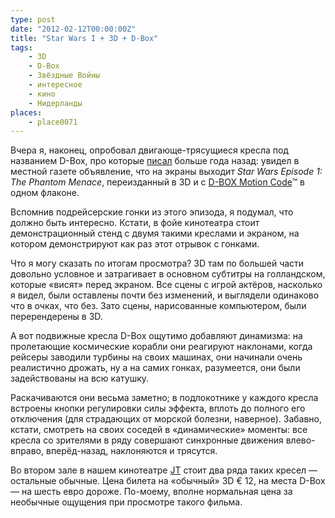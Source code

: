 ```yaml
---
type: post
date: "2012-02-12T00:00:00Z"
title: "Star Wars I + 3D + D-Box"
tags:
    - 3D
    - D-Box
    - Звёздные Войны
    - интересное
    - кино
    - Нидерланды
places:
    - place0071
---
```


Вчера я, наконец, опробовал двигающе-трясущиеся кресла под названием D-Box, про которые [писал](0060) больше года назад: увидел в местной газете объявление, что на экраны выходит *Star Wars Episode 1: The Phantom Menace*, переизданный в 3D и с [D-BOX Motion Code](http://www.d-box.com/)™ в одном флаконе.

<!--more-->

Вспомнив подрейсерские гонки из этого эпизода, я подумал, что должно быть интересно. Кстати, в фойе кинотеатра стоит демонстрационный стенд с двумя такими креслами и экраном, на котором демонстрируют как раз этот отрывок с гонками.

Что я могу сказать по итогам просмотра? 3D там по большей части довольно условное и затрагивает в основном субтитры на голландском, которые «висят» перед экраном. Все сцены с игрой актёров, насколько я видел, были оставлены почти без изменений, и выглядели одинаково что в очках, что без. Зато сцены, нарисованные компьютером, были перерендерены в 3D.

А вот подвижные кресла D-Box ощутимо добавляют динамизма: на пролетающие космические корабли они реагируют наклонами, когда рейсеры заводили турбины на своих машинах, они начинали очень реалистично дрожать, ну а на самих гонках, разумеется, они были задействованы на всю катушку.

Раскачиваются они весьма заметно; в подлокотнике у каждого кресла встроены кнопки регулировки силы эффекта, вплоть до полного его отключения (для страдающих от морской болезни, наверное). Забавно, кстати, смотреть на своих соседей в «динамические» моменты: все кресла со зрителями в ряду совершают синхронные движения влево-вправо, вперёд-назад, наклоняются и трясутся.

Во втором зале в нашем кинотеатре [JT](http://www.jt.nl/) стоит два ряда таких кресел — остальные обычные. Цена билета на «обычный» 3D € 12, на места D-Box — на шесть евро дороже. По-моему, вполне нормальная цена за необычные ощущения при просмотре такого фильма.

